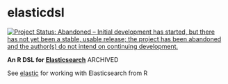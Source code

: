 elasticdsl
=======


[![Project Status: Abandoned – Initial development has started, but there has not yet been a stable, usable release; the project has been abandoned and the author(s) do not intend on continuing development.](https://www.repostatus.org/badges/latest/abandoned.svg)](https://www.repostatus.org/#abandoned)

**An R DSL for [Elasticsearch](http://elasticsearch.org)** ARCHIVED 

See [elastic](https://docs.ropensci.org/elastic/) for working with Elasticsearch from R

